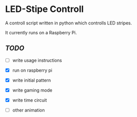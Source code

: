 # LED-Stipe Controll
A controll script written in python which controlls LED stripes.

It currently runs on a Raspberry Pi.

## _TODO_
- [ ] write usage instructions
- [X] run on raspberry pi
- [X] write initial pattern
- [X] write gaming mode
- [X] write time circuit
- [ ] other animation




[1]: https://tutorials-raspberrypi.de/raspberry-pi-ws2812-ws2811b-rgb-led-streifen-steuern/ 'Initial Instruction'


